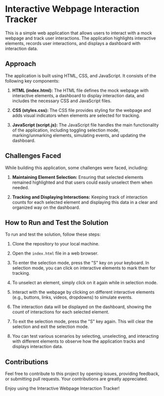 # Interactive Webpage Interaction Tracker

This is a simple web application that allows users to interact with a mock webpage and track user interactions. The application highlights interactive elements, records user interactions, and displays a dashboard with interaction data.

## Approach

The application is built using HTML, CSS, and JavaScript. It consists of the following key components:

1. **HTML (index.html):** The HTML file defines the mock webpage with interactive elements, a dashboard to display interaction data, and includes the necessary CSS and JavaScript files.

2. **CSS (styles.css):** The CSS file provides styling for the webpage and adds visual indicators when elements are selected for tracking.

3. **JavaScript (script.js):** The JavaScript file handles the main functionality of the application, including toggling selection mode, marking/unmarking elements, simulating events, and updating the dashboard.

## Challenges Faced

While building this application, some challenges were faced, including:

1. **Maintaining Element Selection:** Ensuring that selected elements remained highlighted and that users could easily unselect them when needed.

2. **Tracking and Displaying Interactions:** Keeping track of interaction counts for each selected element and displaying this data in a clear and organized way on the dashboard.

## How to Run and Test the Solution

To run and test the solution, follow these steps:

1. Clone the repository to your local machine.

2. Open the `index.html` file in a web browser.

3. To enter the selection mode, press the "S" key on your keyboard. In selection mode, you can click on interactive elements to mark them for tracking.

4. To unselect an element, simply click on it again while in selection mode.

5. Interact with the webpage by clicking on different interactive elements (e.g., buttons, links, videos, dropdowns) to simulate events.

6. The interaction data will be displayed on the dashboard, showing the count of interactions for each selected element.

7. To exit the selection mode, press the "S" key again. This will clear the selection and exit the selection mode.

8. You can test various scenarios by selecting, unselecting, and interacting with different elements to observe how the application tracks and displays interaction data.

## Contributions

Feel free to contribute to this project by opening issues, providing feedback, or submitting pull requests. Your contributions are greatly appreciated.

Enjoy using the Interactive Webpage Interaction Tracker!
